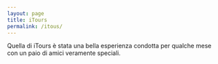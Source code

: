 ```yaml
---
layout: page
title: iTours
permalink: /itous/
---
```

Quella di iTours è stata una bella esperienza condotta per qualche mese con un paio di amici veramente speciali.

